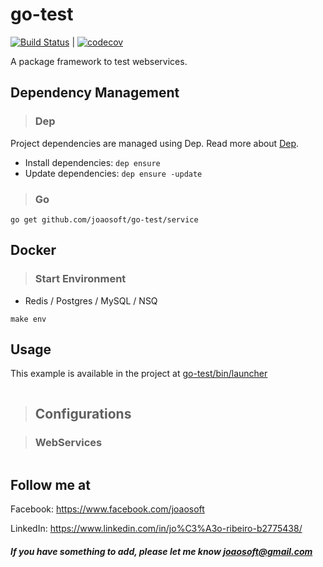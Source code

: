 # go-test
[![Build Status](https://travis-ci.org/joaosoft/go-test.svg?branch=master)](https://travis-ci.org/joaosoft/go-test) | [![codecov](https://codecov.io/gh/joaosoft/go-manager/branch/master/graph/badge.svg)](https://codecov.io/gh/joaosoft/go-manager)

A package framework to test webservices.

## Dependency Management 
>### Dep

Project dependencies are managed using Dep. Read more about [Dep](https://github.com/golang/dep).
* Install dependencies: `dep ensure`
* Update dependencies: `dep ensure -update`

>### Go
```
go get github.com/joaosoft/go-test/service
```

## Docker
>### Start Environment 
* Redis / Postgres / MySQL / NSQ
```
make env
```

## Usage 
This example is available in the project at [go-test/bin/launcher](https://github.com/joaosoft/go-test/tree/master/bin/launcher)

```go

```

>## Configurations

>### WebServices 

```javascript

```

## Follow me at
Facebook: https://www.facebook.com/joaosoft

LinkedIn: https://www.linkedin.com/in/jo%C3%A3o-ribeiro-b2775438/

##### If you have something to add, please let me know joaosoft@gmail.com

